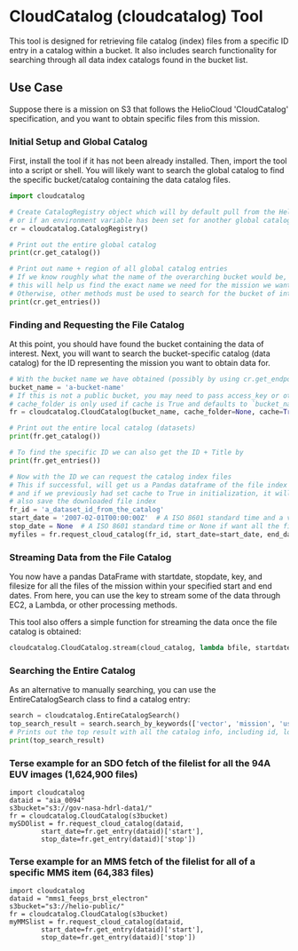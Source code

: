 # CloudCatalog (cloudcatalog) Tool
This tool is designed for retrieving file catalog (index) files from a specific ID entry in a catalog within a bucket. It also includes search functionality for searching through all data index catalogs found in the bucket list.

## Use Case
Suppose there is a mission on S3 that follows the HelioCloud 'CloudCatalog' specification, and you want to obtain specific files from this mission.

### Initial Setup and Global Catalog
First, install the tool if it has not been already installed. Then, import the tool into a script or shell. You will likely want to search the global catalog to find the specific bucket/catalog containing the data catalog files.

```python
import cloudcatalog

# Create CatalogRegistry object which will by default pull from the Heliocloud global catalog
# or if an environment variable has been set for another global catalog, it will pull from there
cr = cloudcatalog.CatalogRegistry()

# Print out the entire global catalog
print(cr.get_catalog())

# Print out name + region of all global catalog entries
# If we know roughly what the name of the overarching bucket would be,
# this will help us find the exact name we need for the mission we want.
# Otherwise, other methods must be used to search for the bucket of interests.
print(cr.get_entries())
```

### Finding and Requesting the File Catalog
At this point, you should have found the bucket containing the data of interest. Next, you will want to search the bucket-specific catalog (data catalog) for the ID representing the mission you want to obtain data for.

```python
# With the bucket name we have obtained (possibly by using cr.get_endpoint(name, region_prefix=''))
bucket_name = 'a-bucket-name'
# If this is not a public bucket, you may need to pass access_key or other boto S3 client specific params to get the data
# cache_folder is only used if cache is True and defaults to `bucket_name + '_cache'`
fr = cloudcatalog.CloudCatalog(bucket_name, cache_folder=None, cache=True)  

# Print out the entire local catalog (datasets)
print(fr.get_catalog())

# To find the specific ID we can also get the ID + Title by
print(fr.get_entries())

# Now with the ID we can request the catalog index files
# This if successful, will get us a Pandas dataframe of the file index
# and if we previously had set cache to True in initialization, it will
# also save the downloaded file index
fr_id = 'a_dataset_id_from_the_catalog'
start_date = '2007-02-01T00:00:00Z'  # A ISO 8601 standard time and a valid time witin the mission/file-index
stop_date = None  # A ISO 8601 standard time or None if want all the file indices after start_date
myfiles = fr.request_cloud_catalog(fr_id, start_date=start_date, end_date=end_date, overwrite=False)
```

### Streaming Data from the File Catalog
You now have a pandas DataFrame with startdate, stopdate, key, and filesize for all the files of the mission within your specified start and end dates. From here, you can use the key to stream some of the data through EC2, a Lambda, or other processing methods.

This tool also offers a simple function for streaming the data once the file catalog is obtained:

```python
cloudcatalog.CloudCatalog.stream(cloud_catalog, lambda bfile, startdate, stopdate, filesize: print(len(bo.read()), filesize))
```

### Searching the Entire Catalog
As an alternative to manually searching, you can use the EntireCatalogSearch class to find a catalog entry:

```python
search = cloudcatalog.EntireCatalogSearch()
top_search_result = search.search_by_keywords(['vector', 'mission', 'useful'])[0]
# Prints out the top result with all the catalog info, including id, loc, startdate, etc.
print(top_search_result)
```

### Terse example for an SDO fetch of the filelist for all the 94A EUV images (1,624,900 files)
```
import cloudcatalog
dataid = "aia_0094"
s3bucket="s3://gov-nasa-hdrl-data1/"
fr = cloudcatalog.CloudCatalog(s3bucket)
mySDOlist = fr.request_cloud_catalog(dataid,
	    start_date=fr.get_entry(dataid)['start'],
	    stop_date=fr.get_entry(dataid)['stop'])
```

### Terse example for an MMS fetch of the filelist for all of a specific MMS item (64,383 files)
```
import cloudcatalog
dataid = "mms1_feeps_brst_electron"
s3bucket="s3://helio-public/"
fr = cloudcatalog.CloudCatalog(s3bucket)
myMMSlist = fr.request_cloud_catalog(dataid,
	    start_date=fr.get_entry(dataid)['start'],
	    stop_date=fr.get_entry(dataid)['stop'])
```